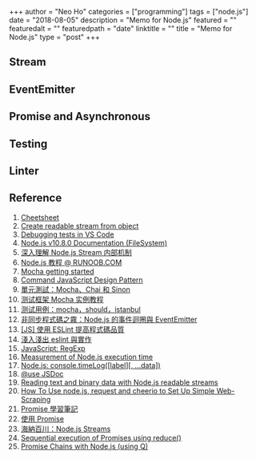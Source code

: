 +++
author = "Neo Ho"
categories = ["programming"]
tags = ["node.js"]
date = "2018-08-05"
description = "Memo for Node.js"
featured = ""
featuredalt = ""
featuredpath = "date"
linktitle = ""
title = "Memo for Node.js"
type = "post"
+++

## Stream

## EventEmitter

## Promise and Asynchronous

## Testing

## Linter

## Reference
1. [Cheetsheet](https://devhints.io/nodejs-stream)
2. [Create readable stream from object](https://stackoverflow.com/questions/12755997/how-to-create-streams-from-string-in-node-js)
3. [Debugging tests in VS Code](https://github.com/Microsoft/vscode-recipes/tree/master/debugging-mocha-tests)
4. [Node.js v10.8.0 Documentation (FileSystem)](https://nodejs.org/api/fs.html)
5. [深入理解 Node.js Stream 内部机制](http://taobaofed.org/blog/2017/08/31/nodejs-stream/)
6. [Node.js 教程 @ RUNOOB.COM](http://www.runoob.com/nodejs/nodejs-tutorial.html)
7. [Mocha getting started](https://mochajs.org/#getting-started)
8. [Command JavaScript Design Pattern](https://www.dofactory.com/javascript/command-design-pattern)
9. [單元測試：Mocha、Chai 和 Sinon](https://cythilya.github.io/2017/09/17/unit-test-with-mocha-chai-and-sinon/)
10. [测试框架 Mocha 实例教程](http://www.ruanyifeng.com/blog/2015/12/a-mocha-tutorial-of-examples.html)
11. [测试用例：mocha，should，istanbul](http://wiki.jikexueyuan.com/project/node-lessons/mocha-should-istanbul.html)
12. [非同步程式碼之霧：Node.js 的事件迴圈與 EventEmitter](https://www.eebreakdown.com/2016/09/nodejs-eventemitter.html?m=1)
13. [[JS] 使用 ESLint 提高程式碼品質](https://larrylu.blog/improve-code-quality-using-eslint-742cf1f384f1)
14. [淺入淺出 eslint 與實作](https://denny.qollie.com/2016/07/11/eslint-fxcking-setup/)
15. [JavaScript: RegExp](https://developer.mozilla.org/en-US/docs/Web/JavaScript/Reference/Global_Objects/RegExp#Syntax)
16. [Measurement of Node.js execution time](https://blog.abelotech.com/posts/measure-execution-time-nodejs-javascript/)
17. [Node.js: console.timeLog([label][, ...data])](https://nodejs.org/api/console.html#console_console_timelog_label_data)
18. [@use JSDoc](http://usejsdoc.org/tags-param.html)
19. [Reading text and binary data with Node.js readable streams](http://codewinds.com/blog/2013-08-04-nodejs-readable-streams.html)
20. [How To Use node.js, request and cheerio to Set Up Simple Web-Scraping](https://www.digitalocean.com/community/tutorials/how-to-use-node-js-request-and-cheerio-to-set-up-simple-web-scraping)
21. [Promise 學習筆記](https://andyyou.github.io/2017/06/27/js-promise/)
22. [使用 Promise](https://developer.mozilla.org/zh-TW/docs/Web/JavaScript/Guide/Using_promises)
23. [海納百川：Node.js Streams](https://www.eebreakdown.com/2016/10/nodejs-streams.html)
24. [Sequential execution of Promises using reduce()](https://gist.github.com/anvk/5602ec398e4fdc521e2bf9940fd90f84)
25. [Promise Chains with Node.js (using Q)](https://coderwall.com/p/ijy61g/promise-chains-with-node-js)